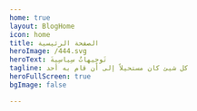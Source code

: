 ```yaml
---
home: true
layout: BlogHome
icon: home
title: الصفحة الرئيسية
heroImage: /444.svg
heroText: تَوجِيهاتٌ سِياسِيةَ
tagline: كل شيئ كان مستحيلاً إلى أن قام به أحد
heroFullScreen: true
bgImage: false

---
```


